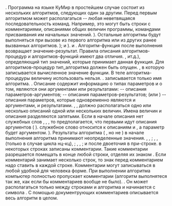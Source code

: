 .
                Программа на языке КуМир в простейшем случае состоит из нескольких алгоритмов, следующих один за другим.
                Перед первым алгоритмом может располагаться
-- любая неветвящаяся
                последовательность команд. Например, это могут быть строки с комментариями, описаниями
                общих величин программы, командами присваивания им начальных значений.
). Остальные алгоритмы
                будут выполняться при вызове из первого алгоритма или из других ранее вызванных алгоритмов.
);
и
).
и
.
                Алгоритм-функция после выполнения возвращает значение-результат. Правила описания алгоритмов-процедур
                и алгоритмов-функций имеют два отличия.
,
ит.д.), определяющий тип
                значений, которые принимает данная функция. Для алгоритмов-процедур тип_алгоритма
                должен быть опущен.
, в которую записывается вычисленное значение функции. В теле
                алгоритма-процедуры величину
использовать нельзя.
.
записывается только имя алгоритма.
. Описание содержит информацию о типах параметров
            и о том, являются они аргументами или результатами:
-- описания параметров-аргументов;
-- описания параметров-результатов;
(или
) -- описания
                        параметров, которые одновременно являются и аргументами, и результатами.
,
,
должно располагаться одно или
            несколько описаний одной или нескольких величин. Имена величин и описания разделяются запятыми.
            Если в начале описания нет служебных слов
,
,
, то предполагается, что первыми идут описания аргументов
            (
).
служебное
            слово
относится к описаниям
и
, а параметр
будет аргументом.
). Результаты алгоритма
            (
, но не
)
            в начале выполнения алгоритма принимают неопределенные значения.
,
,
;
,
,
(только в случае цикла нц-кц),
;
,
,
;
и после двоеточия в при-строке.
в некоторых строках записаны комментарии. Такие
            комментарии разрешается помещать в конце любой строки, отделяя их знаком
. Если
            комментарий занимает несколько строк, то знак
перед комментарием надо ставить в
            каждой строке. Комментарии могут записываться в любой удобной для человека форме.
            При выполнении алгоритма компьютер полностью пропускает комментарии (алгоритм
            выполнятеся так же, как если бы комментариев вообще не было).
. Он может располагаться только между 
			строками
и
алгоритма и начинается с символа
. 
			С помощью документрующих комментариев описывается весь алгоритм в целом.